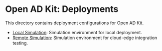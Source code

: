 # Open AD Kit: Deployments

This directory contains deployment configurations for Open AD Kit.

- [Local Simulation](./local-simulation/README.md): Simulation environment for local deployment.
- [Remote Simulation](./remote-simulation/README.md): Simulation environment for cloud-edge integration testing.
